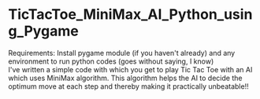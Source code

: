 # TicTacToe_MiniMax_AI_Python_using_Pygame
Requirements: Install pygame module (if you haven't already) and any environment to run python codes (goes without saying, I know)  
I've written a simple code with which you get to play Tic Tac Toe with an AI which uses MiniMax algorithm. This algorithm helps the AI to decide the optimum move at each step and thereby making it practically unbeatable!!
